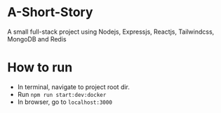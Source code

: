 # A-Short-Story
A small full-stack project using Nodejs, Expressjs, Reactjs, Tailwindcss, MongoDB and Redis

# How to run
- In terminal, navigate to project root dir.
- Run ```npm run start:dev:docker```
- In browser, go to ```localhost:3000```
